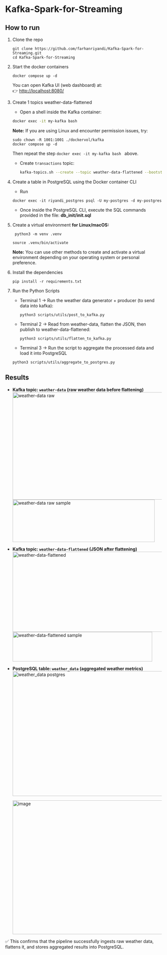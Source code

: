 # Kafka-Spark-for-Streaming
## How to run
1. Clone the repo
   ```
   git clone https://github.com/farhanriyandi/Kafka-Spark-for-Streaming.git
   cd Kafka-Spark-for-Streaming
   ```
   
2. Start the docker containers
   ```
   docker compose up -d
   ```
   You can open Kafka UI (web dashboard) at:  
    👉 [http://localhost:8080/](http://localhost:8080/)

3. Create 1 topics weather-data-flattened
    * Open a shell inside the Kafka container:
    ```bash
    docker exec -it my-kafka bash
    ```
   **Note:** If you are using Linux and encounter permission issues, try:
   ```
   sudo chown -R 1001:1001 ./dockervol/kafka
   docker compose up -d
   ```
   Then repeat the step ```docker exec -it my-kafka bash ``` above.

   * Create `transactions` topic:
     ```bash
     kafka-topics.sh --create --topic weather-data-flattened --bootstrap-server localhost:9092 --partitions 3 --replication-factor 1
     ```

4. Create a table in PostgreSQL using the Docker container CLI
   * Run
   ```
   docker exec -it riyandi_postgres psql -U my-postgres -d my-postgres
   ```
   * Once inside the PostgreSQL CLI, execute the SQL commands provided in the file: **db_init/init.sql**
     
5. Create a virtual environment **for Linux/macOS:**
   ```
    python3 -m venv .venv
   ```
   ```
   source .venv/bin/activate
   ```
   **Note:** You can use other methods to create and activate a virtual environment depending on your operating system or personal preference.

6. Install the dependencies
   ```
   pip install -r requirements.txt
   ```

7. Run the Python Scripts
   * Terminal 1 → Run the weather data generator + producer (to send data into kafka):
     ```
     python3 scripts/utils/post_to_kafka.py
     ```
   * Terminal 2 → Read from weather-data, flatten the JSON, then publish to weather-data-flattened:
     ```
     python3 scripts/utils/flatten_to_kafka.py
     ```
   * Terminal 3 → Run the script to aggregate the processed data and load it into PostgreSQL 
   ```
   python3 scripts/utils/aggregate_to_postgres.py
   ```

## Results

* **Kafka topic: `weather-data` (raw weather data before flattening)**
  <img width="820" height="344" alt="weather-data raw" src="https://github.com/user-attachments/assets/dc2168c4-328c-492f-9e9f-d04dc1d52134" />
  <img width="457" height="136" alt="weather-data raw sample" src="https://github.com/user-attachments/assets/eee8b0ab-4878-495e-b648-4eb8d58530a3" />

* **Kafka topic: `weather-data-flattened` (JSON after flattening)**
  <img width="793" height="257" alt="weather-data-flattened" src="https://github.com/user-attachments/assets/d615ace4-6bcf-41a7-b1c4-b0f53f335bd7" />
  <img width="449" height="95" alt="weather-data-flattened sample" src="https://github.com/user-attachments/assets/6bd952f1-10b8-4bd3-84ea-f24ee561d566" />

* **PostgreSQL table: `weather_data` (aggregated weather metrics)**
  <img width="582" height="400" alt="weather_data postgres" src="https://github.com/user-attachments/assets/b3ae69d5-f0a6-427c-be1d-d705556fef4a" />

  <img width="731" height="429" alt="image" src="https://github.com/user-attachments/assets/6ed1439c-d950-42d6-9761-ee4715384bcf" />


✅ This confirms that the pipeline successfully ingests raw weather data, flattens it, and stores aggregated results into PostgreSQL.


   
